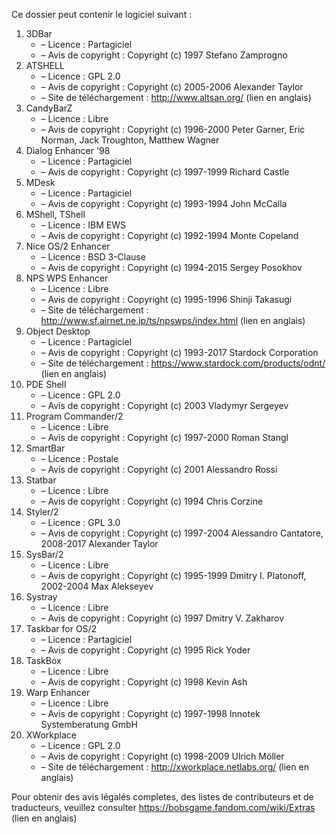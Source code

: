 ﻿Ce dossier peut contenir le logiciel suivant :

1. 3DBar
   - – Licence : Partagiciel
   - – Avis de copyright : Copyright (c) 1997 Stefano Zamprogno
2. ATSHELL
   - – Licence : GPL 2.0
   - – Avis de copyright : Copyright (c) 2005-2006 Alexander Taylor
   - – Site de téléchargement : http://www.altsan.org/ (lien en anglais)
3. CandyBarZ
   - – Licence : Libre
   - – Avis de copyright : Copyright (c) 1996-2000 Peter Garner, Eric Norman, Jack Troughton, Matthew Wagner
4. Dialog Enhancer '98
   - – Licence : Partagiciel
   - – Avis de copyright : Copyright (c) 1997-1999 Richard Castle
5. MDesk
   - – Licence : Partagiciel
   - – Avis de copyright : Copyright (c) 1993-1994 John McCalla
6. MShell, TShell
   - – Licence : IBM EWS
   - – Avis de copyright : Copyright (c) 1992-1994 Monte Copeland
7. Nice OS/2 Enhancer
   - – Licence : BSD 3-Clause
   - – Avis de copyright : Copyright (c) 1994-2015 Sergey Posokhov
8. NPS WPS Enhancer
   - – Licence : Libre
   - – Avis de copyright : Copyright (c) 1995-1996 Shinji Takasugi
   - – Site de téléchargement : http://www.sf.airnet.ne.jp/ts/npswps/index.html (lien en anglais)
9. Object Desktop
   - – Licence : Partagiciel
   - – Avis de copyright : Copyright (c) 1993-2017 Stardock Corporation
   - – Site de téléchargement : https://www.stardock.com/products/odnt/ (lien en anglais)
10. PDE Shell
    - – Licence : GPL 2.0
    - – Avis de copyright : Copyright (c) 2003 Vladymyr Sergeyev
11. Program Commander/2
    - – Licence : Libre
    - – Avis de copyright : Copyright (c) 1997-2000 Roman Stangl
12. SmartBar
    - – Licence : Postale
    - – Avis de copyright : Copyright (c) 2001 Alessandro Rossi
13. Statbar
    - – Licence : Libre
    - – Avis de copyright : Copyright (c) 1994 Chris Corzine
14. Styler/2
    - – Licence : GPL 3.0
    - – Avis de copyright : Copyright (c) 1997-2004 Alessandro Cantatore, 2008-2017 Alexander Taylor
15. SysBar/2
    - – Licence : Libre
    - – Avis de copyright : Copyright (c) 1995-1999 Dmitry I. Platonoff, 2002-2004 Max Alekseyev
16. Systray
    - – Licence : Libre
    - – Avis de copyright : Copyright (c) 1997 Dmitry V. Zakharov
17. Taskbar for OS/2
    - – Licence : Partagiciel
    - – Avis de copyright : Copyright (c) 1995 Rick Yoder
18. TaskBox
    - – Licence : Libre
    - – Avis de copyright : Copyright (c) 1998 Kevin Ash
19. Warp Enhancer
    - – Licence : Libre
    - – Avis de copyright : Copyright (c) 1997-1998 Innotek Systemberatung GmbH
20. XWorkplace
    - – Licence : GPL 2.0
    - – Avis de copyright : Copyright (c) 1998-2009 Ulrich Möller
    - – Site de téléchargement : http://xworkplace.netlabs.org/ (lien en anglais)

Pour obtenir des avis légalés completes, des listes de contributeurs et de traducteurs, veuillez consulter https://bobsgame.fandom.com/wiki/Extras (lien en anglais)
